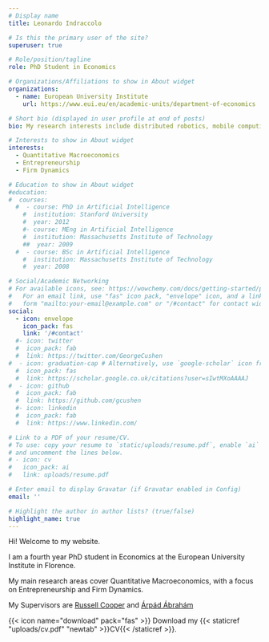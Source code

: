 ```yaml
---
# Display name
title: Leonardo Indraccolo

# Is this the primary user of the site?
superuser: true

# Role/position/tagline
role: PhD Student in Economics

# Organizations/Affiliations to show in About widget
organizations:
  - name: European University Institute
    url: https://www.eui.eu/en/academic-units/department-of-economics

# Short bio (displayed in user profile at end of posts)
bio: My research interests include distributed robotics, mobile computing and programmable matter.

# Interests to show in About widget
interests:
  - Quantitative Macroeconomics
  - Entrepreneurship
  - Firm Dynamics

# Education to show in About widget
#education:
#  courses:
  #  - course: PhD in Artificial Intelligence
    #  institution: Stanford University
    #  year: 2012
    #- course: MEng in Artificial Intelligence
    #  institution: Massachusetts Institute of Technology
    ##  year: 2009
  #  - course: BSc in Artificial Intelligence
    #  institution: Massachusetts Institute of Technology
    #  year: 2008

# Social/Academic Networking
# For available icons, see: https://wowchemy.com/docs/getting-started/page-builder/#icons
#   For an email link, use "fas" icon pack, "envelope" icon, and a link in the
#   form "mailto:your-email@example.com" or "/#contact" for contact widget.
social:
  - icon: envelope
    icon_pack: fas
    link: '/#contact'
  #- icon: twitter
  #  icon_pack: fab
  #  link: https://twitter.com/GeorgeCushen
#  - icon: graduation-cap # Alternatively, use `google-scholar` icon from `ai` icon pack
  #  icon_pack: fas
  #  link: https://scholar.google.co.uk/citations?user=sIwtMXoAAAAJ
#  - icon: github
  #  icon_pack: fab
  #  link: https://github.com/gcushen
  #- icon: linkedin
  #  icon_pack: fab
  #  link: https://www.linkedin.com/

# Link to a PDF of your resume/CV.
# To use: copy your resume to `static/uploads/resume.pdf`, enable `ai` icons in `params.toml`,
# and uncomment the lines below.
# - icon: cv
#   icon_pack: ai
#   link: uploads/resume.pdf

# Enter email to display Gravatar (if Gravatar enabled in Config)
email: ''

# Highlight the author in author lists? (true/false)
highlight_name: true
---
```


Hi! Welcome to my website.


I am a fourth year PhD student in Economics at the European University Institute in Florence.

My main research areas cover Quantitative Macroeconomics, with a focus on Entrepreneurship and Firm Dynamics.

My Supervisors are <a href=https://sites.google.com/site/coopereconomics/ target="_blank">Russell Cooper</a> and <a href="https://sites.google.com/view/arpadabraham/home" target="_blank">Árpád Ábrahám</a>


{{< icon name="download" pack="fas" >}} Download my {{< staticref "uploads/cv.pdf" "newtab" >}}CV{{< /staticref >}}.
